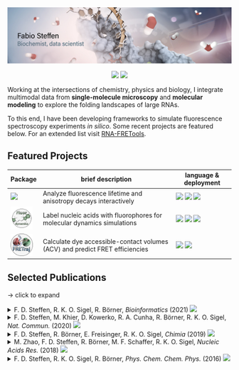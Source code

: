 <img src=header.png/>

<p align="center">
<a href="https://ch.linkedin.com/in/fabio-steffen" target="blank"><p align="center"><img src="https://img.shields.io/badge/linkedin%20-%230077B5.svg?&style=for-the-badge&logo=linkedin&logoColor=white"/></a>
<a href="https://orcid.org/0000-0001-8795-2212" target="blank"><img src="https://img.shields.io/badge/orcid%20-%23A6CE39.svg?&style=for-the-badge&logo=orcid&logoColor=white"/></a>
</p>

Working at the intersections of chemistry, physics and biology, I integrate multimodal data from **single-molecule microscopy** and **molecular modeling** to explore the folding landscapes of large RNAs. 

To this end, I have been developing frameworks to simulate fluorescence spectroscopy experiments *in silico*. Some recent projects are featured below. For an extended list visit [RNA-FRETools](https://github.com/RNA-FRETools).

## Featured Projects

|  Package  | brief description | language & deployment |
|---|---|---|
| <a href="https://github.com/fdsteffen/lifefit"> <img src=https://github.com/fdsteffen/lifefit/blob/master/docs/source/_static/lifefit_logo.png width=50px/></a> | Analyze fluorescence lifetime and anisotropy decays interactively | <img src="https://img.shields.io/badge/python%20-%2300599C.svg?&style=flat-square&logo=python&logoColor=white"/> <img src="https://img.shields.io/badge/Jupyter%20-%23F37626.svg?&style=flat-square&logo=Jupyter&logoColor=white"/> <img src="https://img.shields.io/badge/heroku%20-%23430098.svg?&style=flat-square&logo=heroku&logoColor=white"/>|
| <a href="https://github.com/RNA-FRETools/fluordynamics"> <img src=https://github.com/RNA-FRETools/fluordynamics/blob/master/docs/source/_static/fluordynamics_logo.png width=50px/></a> | Label nucleic acids with fluorophores for molecular dynamics simulations | <img src="https://img.shields.io/badge/python%20-%2300599C.svg?&style=flat-square&logo=python&logoColor=white"/> <img src="https://img.shields.io/badge/c++%20-%2349B16C.svg?&style=flat-square&logo=c%2B%2B&ogoColor=white"/> <img src="https://img.shields.io/badge/PyMOL%20-%238a8a8a.svg?&style=flat-square&logo=moleculer&logoColor=white"/> |
| <a href="https://github.com/RNA-FRETools/fretraj"> <img src=https://github.com/RNA-FRETools/fretraj/blob/master/docs/images/fretraj_logo.png width=50px/></a> | Calculate dye accessible-contact volumes (ACV) and predict FRET efficiencies | <img src="https://img.shields.io/badge/python%20-%2300599C.svg?&style=flat-square&logo=python&logoColor=white"/> <img src="https://img.shields.io/badge/PyMOL%20-%238a8a8a.svg?&style=flat-square&logo=moleculer&logoColor=white"/> |

## Selected Publications
&rarr; click to expand

<details>
<summary>F. D. Steffen, R. K. O. Sigel, R. Börner, <i>Bioinformatics</i> (2021) <a href="https://doi.org/10.1093/bioinformatics/btab615"><img src="https://img.shields.io/badge/DOI-10.1093/bioinformatics/btab615-blue.svg?&style=flat-square"/></a></summary>
<br><p align="center"><img src=graphical_abstracts/Steffen_Bioinformatics_2021.jpg width=500px></p>
<h3>FRETraj: integrating single-molecule spectroscopy with molecular dynamics</h3>
Quantitative interpretation of single-molecule FRET experiments requires a model of the dye dynamics to link experimental energy transfer efficiencies to distances between atom positions. We have developed FRETraj, a Python module to predict FRET distributions based on accessible-contact volumes (ACV) and simulated photon statistics.
FRETraj helps to identify optimal fluorophore positions on a biomolecule of interest by rapidly evaluating donor-acceptor distances. FRETraj is scalable and fully integrated into PyMOL and the Jupyter ecosystem. Here, we describe the conformational dynamics of a DNA hairpin by computing multiple ACVs along a molecular dynamics trajectory and compare the predicted FRET distribution with single-molecule experiments. FRET-assisted modeling will accelerate the analysis of structural ensembles in particular dynamic, non-coding RNAs and transient proteinnucleic acid complexes.
</details>

<details>
<summary>F. D. Steffen, M. Khier, D. Kowerko, R. A. Cunha, R. Börner, R. K. O. Sigel, <i>Nat. Commun.</i> (2020) <a href="https://doi.org/10.1038/s41467-019-13683-4"><img src="https://img.shields.io/badge/DOI-10.1038/s41467--019--13683--4-blue.svg?&style=flat-square"/></a></summary>
<br><p align="center"><img src=graphical_abstracts/Steffen_NatCommun_2020.jpg width=500px></p>
<h3>Metal ions and sugar puckering balance single-molecule kinetic heterogeneity in RNA and DNA tertiary contacts</h3>
The fidelity of group II intron self-splicing and retrohoming relies on long-range tertiary interactions between the intron and its flanking exons. By single-molecule FRET, we explore the binding kinetics of the most important, structurally conserved contact, the exon and intron binding site 1 (EBS1/IBS1). A comparison of RNA-RNA and RNA-DNA hybrid contacts identifies transient metal ion binding as a major source of kinetic heterogeneity which typically appears in the form of degenerate FRET states. Molecular dynamics simulations suggest a structural link between heterogeneity and the sugar conformation at the exon-intron binding interface. While Mg2+ ions lock the exon in place and give rise to long dwell times in the exon bound FRET state, sugar puckering alleviates this structural rigidity and likely promotes exon release. The interplay of sugar puckering and metal ion coordination may be an important mechanism to balance binding affinities of RNA and DNA interactions in general.
</details>

<details>
<summary>F. D. Steffen, R. Börner, E. Freisinger, R. K. O. Sigel, <i>Chimia</i> (2019) <a href="https://doi.org/10.2533/chimia.2019.257"><img src="https://img.shields.io/badge/DOI-10.2533/chimia.2019.257-blue.svg?&style=flat-square"/></a></summary>
<br><p align="center"><img src=graphical_abstracts/Steffen_Chimia_2019.jpg width=500px></p>
<h3>Stick, Flick, Click: DNA-guided Fluorescent Labeling of Long RNA for Single-molecule</h3>
Exploring the spatiotemporal dynamics of biomolecules on a single-molecule level requires innovative ways to make them spectroscopically visible. Fluorescence resonance energy transfer (FRET) uses a pair of organic dyes as reporters to measure distances along a predefined biomolecular reaction coordinate. For this nanoscopic ruler to work, the fluorescent labels need to be coupled onto the molecule of interest in a bioorthogonal and site-selective manner. Tagging large non-coding RNAs with single-nucleotide precision is an open challenge. Here we summarize current strategies in labeling riboswitches and ribozymes for fluorescence spectroscopy and FRET in particular. A special focus lies on our recently developed, DNA-guided approach that inserts two fluorophores through a stepwise process of templated functionality transfer and click chemistry.
</details>

<details>
<summary>M. Zhao, F. D. Steffen, R. Börner, M. F. Schaffer, R. K. O. Sigel, <i>Nucleic Acids Res.</i> (2018) <a href="https://doi.org/10.1093/nar/gkx1100"><img src="https://img.shields.io/badge/DOI-10.1093/nar/gkx1100-blue.svg?&style=flat-square"/></a></summary>
<br><p align="center"><img src=graphical_abstracts/Zhao_NAR_2018.jpg width=500px></p>
<h3>Site-specific dual-color labeling of long RNAs for single-molecule spectroscopy</h3>
Labeling of long RNA molecules in a site-specific yet generally applicable manner is integral to many spectroscopic applications. Here we present a novel covalent labeling approach that is site-specific and scalable to long intricately folded RNAs. In this approach, a custom-designed DNA strand that hybridizes to the RNA guides a reactive group to target a preselected adenine residue. The functionalized nucleotide along with the concomitantly oxidized 3'-terminus can subsequently be conjugated to two different fluorophores via bio-orthogonal chemistry. We validate this modular labeling platform using a regulatory RNA of 275 nucleotides, the btuB riboswitch of Escherichia coli, demonstrate its general applicability by modifying a base within a duplex, and show its site-selectivity in targeting a pair of adjacent adenines. Native folding and function of the RNA is confirmed on the single-molecule level by using FRET as a sensor to visualize and characterize the conformational equilibrium of the riboswitch upon binding of its cofactor adenosylcobalamin. The presented labeling strategy overcomes size and site constraints that have hampered routine production of labeled RNA that are beyond 200 nt in length.
</details>

<details>
<summary>F. D. Steffen, R. K. O. Sigel, R. Börner, <i>Phys. Chem. Chem. Phys.</i> (2016) <a href="https://doi.org/10.1039/c6cp04277e "><img src="https://img.shields.io/badge/DOI-10.1039/c6cp04277e -blue.svg?&style=flat-square"/></a></summary>
<br><p align="center"><img src=graphical_abstracts/Steffen_PCCP_2016.jpg width=500px></p>
<h3>An atomistic view on carbocyanine photophysics in the realm of RNA</h3>
Carbocyanine dyes have a long-standing tradition in fluorescence imaging and spectroscopy, due to their photostability and large spectral separation between individual dye species. Herein, we explore the versatility of cyanine dyes to probe the dynamics of nucleic acids and we report on the interrelation of fluorophores, RNA, and metal ions, namely K(+) and Mg(2+). Photophysical parameters including the fluorescence lifetime, quantum yield and dynamic anisotropy are monitored as a function of the nucleic acid composition, conformation, and metal ion abundance. Occasional excursions to a non-fluorescent cis-state hint at the remarkable sensitivity of carbocyanines to their local environment. Comparison of time-correlated single photon experiments with all-atom molecular dynamics simulations demonstrate that the propensity of photoisomerization is dictated by sterical constraints imposed on the fluorophore. Structural features in the vicinity of the dye play a crucial role in RNA recognition and have far-reaching implications on the mobility of the fluorescent probe. An atomic level description of the mutual interactions will ultimately benefit the quantitative interpretation of single-molecule FRET measurements on large RNA systems.
</details>
